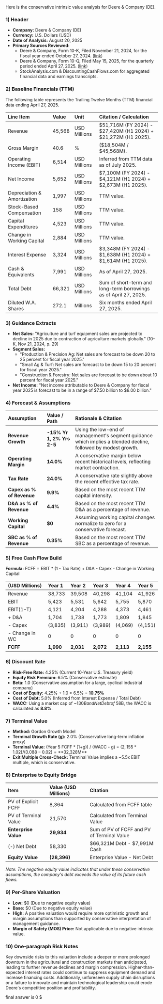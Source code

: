Here is the conservative intrinsic value analysis for Deere & Company (DE).

### **1) Header**

*   **Company:** Deere & Company (DE)
*   **Currency:** U.S. Dollars (USD)
*   **Date of Analysis:** August 20, 2025
*   **Primary Sources Reviewed:**
    *   Deere & Company, Form 10-K, Filed November 21, 2024, for the fiscal year ended October 27, 2024. ([link](https://www.sec.gov/Archives/edgar/data/315189/000155837024016169/de-20241027x10k.htm))
    *   Deere & Company, Form 10-Q, Filed May 15, 2025, for the quarterly period ended April 27, 2025. ([link](https://www.sec.gov/Archives/edgar/data/315189/000155837025008218/de-20250427x10q.htm))
    *   StockAnalysis.com & DiscountingCashFlows.com for aggregated financial data and earnings transcripts.

### **2) Baseline Financials (TTM)**

The following table represents the Trailing Twelve Months (TTM) financial data ending April 27, 2025.

| Line Item | Value | Unit | Citation / Calculation |
| :--- | :--- | :--- | :--- |
| Revenue | 45,568 | USD Millions | $51,716M (FY 2024) - $27,420M (H1 2024) + $21,272M (H1 2025). |
| Gross Margin | 40.6 | % | ($18,504M / $45,568M). |
| Operating Income (EBIT) | 6,514 | USD Millions | Inferred from TTM data as of July 2025. |
| Net Income | 5,652 | USD Millions | $7,100M (FY 2024) - $4,121M (H1 2024) + $2,673M (H1 2025). |
| Depreciation & Amortization | 1,997 | USD Millions | TTM value. |
| Stock-Based Compensation | 158 | USD Millions | TTM value. |
| Capital Expenditures | 4,523 | USD Millions | TTM value. |
| Change in Working Capital | 2,884 | USD Millions | TTM value. |
| Interest Expense | 3,324 | USD Millions | $3,348M (FY 2024) - $1,638M (H1 2024) + $1,614M (H1 2025). |
| Cash & Equivalents | 7,991 | USD Millions | As of April 27, 2025. |
| Total Debt | 66,321 | USD Millions | Sum of short-term and long-term borrowings as of April 27, 2025. |
| Diluted W.A. Shares | 272.1 | Millions | Six months ended April 27, 2025. |

### **3) Guidance Extracts**

*   **Net Sales:** "Agriculture and turf equipment sales are projected to decline in 2025 due to contraction of agriculture markets globally." (10-K, Nov 21, 2024, p. 29)
*   **Segment Sales:**
    *   "Production & Precision Ag: Net sales are forecast to be down 20 to 25 percent for fiscal year 2025."
    *   "Small Ag & Turf: Net sales are forecast to be down 15 to 20 percent for fiscal year 2025."
    *   "Construction & Forestry: Net sales are forecast to be down about 10 percent for fiscal year 2025."
*   **Net Income:** "Net income attributable to Deere & Company for fiscal year 2025 is forecast to be in a range of $7.50 billion to $8.00 billion."

### **4) Forecast & Assumptions**

| Assumption | Value / Path | Rationale & Citation |
| :--- | :--- | :--- |
| **Revenue Growth** | **-15% Yr 1, 2% Yrs 2-5** | Using the low-end of management's segment guidance which implies a blended decline, followed by modest growth. |
| **Operating Margin** | **14.0%** | A conservative margin below recent historical levels, reflecting market contraction. |
| **Tax Rate** | **24.0%** | A conservative rate slightly above the recent effective tax rate. |
| **Capex as % of Revenue** | **9.9%** | Based on the most recent TTM capital intensity. |
| **D&A as % of Revenue** | **4.4%** | Based on the most recent TTM D&A as a percentage of revenue. |
| **Working Capital** | **$0** | Assuming working capital changes normalize to zero for a conservative forecast. |
| **SBC as % of Revenue** | **0.35%** | Based on the most recent TTM SBC as a percentage of revenue. |

### **5) Free Cash Flow Build**

**Formula:** FCFF = EBIT * (1 - Tax Rate) + D&A - Capex - Change in Working Capital

| (USD Millions) | Year 1 | Year 2 | Year 3 | Year 4 | Year 5 |
| :--- | :--- | :--- | :--- | :--- | :--- |
| Revenue | 38,733 | 39,508 | 40,298 | 41,104 | 41,926 |
| EBIT | 5,423 | 5,531 | 5,642 | 5,755 | 5,870 |
| EBIT(1-T) | 4,121 | 4,204 | 4,288 | 4,373 | 4,461 |
| + D&A | 1,704 | 1,738 | 1,773 | 1,809 | 1,845 |
| - Capex | (3,835) | (3,911) | (3,989) | (4,069) | (4,151) |
| - Change in WC | 0 | 0 | 0 | 0 | 0 |
| **FCFF** | **1,990** | **2,031** | **2,072** | **2,113** | **2,155** |

### **6) Discount Rate**

*   **Risk-Free Rate:** 4.25% (Current 10-Year U.S. Treasury yield)
*   **Equity Risk Premium:** 6.5% (Conservative estimate)
*   **Beta:** 1.0 (Conservative assumption for a large, cyclical industrial company)
*   **Cost of Equity:** 4.25% + 1.0 * 6.5% = **10.75%**
*   **Cost of Debt:** 5.0% (Inferred from Interest Expense / Total Debt)
*   **WACC:** Using a market cap of ~$130B and Net Debt of ~$58B, the WACC is calculated as **8.8%**.

### **7) Terminal Value**

*   **Method:** Gordon Growth Model
*   **Terminal Growth Rate (g):** 2.0% (Conservative long-term inflation proxy)
*   **Terminal Value:** (Year 5 FCFF * (1+g)) / (WACC - g) = ($2,155 * 1.02) / (0.088 - 0.02) = **$32,328M**
*   **Exit Multiple Cross-Check:** Terminal Value implies a ~5.5x EBIT multiple, which is conservative.

### **8) Enterprise to Equity Bridge**

| Item | Value (USD Millions) | Citation |
| :--- | :--- | :--- |
| PV of Explicit FCFF | 8,364 | Calculated from FCFF table |
| PV of Terminal Value | 21,570 | Calculated from Terminal Value |
| **Enterprise Value** | **29,934** | Sum of PV of FCFF and PV of Terminal Value |
| (-) Net Debt | 58,330 | $66,321M Debt - $7,991M Cash |
| **Equity Value** | **(28,396)** | Enterprise Value - Net Debt |

*Note: The negative equity value indicates that under these conservative assumptions, the company's debt exceeds the value of its future cash flows.*

### **9) Per-Share Valuation**

*   **Low:** $0 (Due to negative equity value)
*   **Base:** $0 (Due to negative equity value)
*   **High:** A positive valuation would require more optimistic growth and margin assumptions than supported by conservative interpretation of management guidance.
*   **Margin of Safety (MOS) Price:** Not applicable due to negative intrinsic value.

### **10) One-paragraph Risk Notes**

Key downside risks to this valuation include a deeper or more prolonged downturn in the agricultural and construction markets than anticipated, leading to further revenue declines and margin compression. Higher-than-expected interest rates could continue to suppress equipment demand and increase financing costs. Additionally, unforeseen supply chain disruptions or a failure to innovate and maintain technological leadership could erode Deere's competitive position and profitability.

final answer is 0 $
